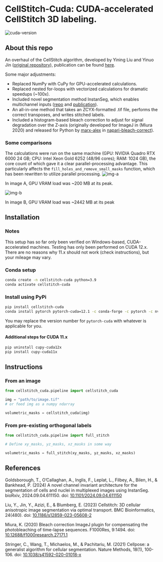 # CellStitch-Cuda: CUDA-accelerated CellStitch 3D labeling.
![cuda-version](https://img.shields.io/badge/CUDA-11.x%2C_12.x-instanseg)

## About this repo
An overhaul of the CellStitch algorithm, developed by Yining Liu and Yinuo Jin ([original repository](https://github.com/imyiningliu/cellstitch)), publication can be found [here](https://doi.org/10.1186/s12859-023-05608-2).

Some major adjustments:
* Replaced NumPy with CuPy for GPU-accelerated calculations.
* Replaced nested for-loops with vectorized calculations for dramatic speedups (~100x).
* Included novel segmentation method InstanSeg, which enables multichannel inputs ([repo](https://github.com/instanseg/instanseg) and [publication](https://doi.org/10.1101/2024.09.04.611150)).
* An all-in-one method that takes an ZCYX-formatted .tif file, performs the correct transposes, and writes stitched labels.
* Included a histogram-based bleach correction to adjust for signal degradation over the Z-axis (originally developed for ImageJ in (Miura 2020) and released for Python by [marx-alex](https://github.com/marx-alex) in [napari-bleach-correct](https://github.com/marx-alex/napari-bleach-correct)).

### Some comparisons
The calculations were run on the same machine (GPU: NVIDIA Quadro RTX 6000 24 GB; CPU: Intel Xeon Gold 6252 (48/96 cores); RAM: 1024 GB), the core count of which gave it a clear parallel-processing advantage. This particularly affects the `fill_holes_and_remove_small_masks` function, which has been rewritten to utilize parallel processing.
![img-a](figures/cellstitch_img-a.svg)

In image A, GPU VRAM load was ~200 MB at its peak.

![img-b](figures/cellstitch_img-b.svg)

In image B, GPU VRAM load was ~2442 MB at its peak

## Installation
### Notes
This setup has so far only been verified on Windows-based, CUDA-accelerated machines. Testing has only been performed on CUDA 12.x. There are no reasons why 11.x should not work (check instructions), but your mileage may vary.
### Conda setup
```bash
conda create -n cellstitch-cuda python=3.9
conda activate cellstitch-cuda
```
### Install using PyPi
```bash
pip install cellstitch-cuda
conda install pytorch pytorch-cuda=12.1 -c conda-forge -c pytorch -c nvidia
```
You may replace the version number for `pytorch-cuda` with whatever is applicable for you.
#### Additional steps for CUDA 11.x
```bash
pip uninstall cupy-cuda12x
pip install cupy-cuda11x
```
## Instructions
### From an image
```python
from cellstitch_cuda.pipeline import cellstitch_cuda

img = "path/to/image.tif"
# or feed img as a numpy ndarray

volumetric_masks = cellstitch_cuda(img)
```
### From pre-existing orthogonal labels
```python
from cellstitch_cuda.pipeline import full_stitch

# Define xy_masks, yz_masks, xz_masks in some way

volumetric_masks = full_stitch(xy_masks, yz_masks, xz_masks)
```

## References
Goldsborough, T., O’Callaghan, A., Inglis, F., Leplat, L., Filbey, A., Bilen, H., & Bankhead, P. (2024) A novel channel invariant architecture for the segmentation of cells and nuclei in multiplexed images using InstanSeg. bioRxiv, 2024.09.04.611150. doi: [10.1101/2024.09.04.611150](https://doi.org/10.1101/2024.09.04.611150)

Liu, Y., Jin, Y., Azizi, E., & Blumberg, E. (2023) Cellstitch: 3D cellular anisotropic image segmentation via optimal transport. BMC Bioinformatics, 24(480). doi: [10.1186/s12859-023-05608-2](https://doi.org/10.1186/s12859-023-05608-2)

Miura, K. (2020) Bleach correction ImageJ plugin for compensating the photobleaching of time-lapse sequences. F1000Res, 9:1494. doi: [10.12688/f1000research.27171.1](https://doi.org/10.12688/f1000research.27171.1)

Stringer, C., Wang, T., Michaelos, M., & Pachitariu, M. (2021) Cellpose: a generalist algorithm for cellular segmentation. Nature Methods, 18(1), 100-106. doi: [10.1038/s41592-020-01018-x](https://doi.org/10.1038/s41592-020-01018-x)
